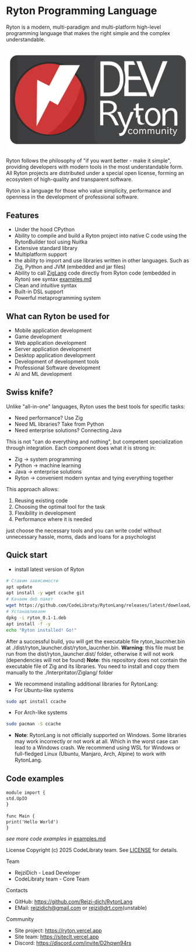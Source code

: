 # Ryton Programming Language

Ryton is a modern, multi-paradigm and multi-platform high-level programming language that makes the right simple and the complex understandable.

![Logo](card.png)

Ryton follows the philosophy of "if you want better - make it simple", providing developers with modern tools in the most understandable form. All Ryton projects are distributed under a special open license, forming an ecosystem of high-quality and transparent software.

Ryton is a language for those who value simplicity, performance and openness in the development of professional software.

## Features

- Under the hood CPython
- Ability to compile and build a Ryton project into native C code using the RytonBuilder tool using Nuitka
- Extensive standard library
- Multiplatform support
- the ability to import and use libraries written in other languages. Such as Zig, Python and JVM (embedded and jar files)
- Ability to call [ZigLang](https://github.com/ziglang/zig) code directly from Ryton code (embedded in Ryton) see syntax [examples.md](examples.md)
- Clean and intuitive syntax
- Built-in DSL support
- Powerful metaprogramming system

## What can Ryton be used for
- Mobile application development
- Game development
- Web application development
- Server application development
- Desktop application development
- Development of development tools
- Professional Software development
- AI and ML development

## Swiss knife?
Unlike "all-in-one" languages, Ryton uses the best tools for specific tasks:

- Need performance? Use Zig
- Need ML libraries? Take from Python
- Need enterprise solutions? Connecting Java

This is not "can do everything and nothing", but competent specialization through integration. Each component does what it is strong in:
- Zig -> system programming
- Python -> machine learning
- Java -> enterprise solutions
- Ryton -> convenient modern syntax and tying everything together

This approach allows:
1. Reusing existing code
2. Choosing the optimal tool for the task
3. Flexibility in development
4. Performance where it is needed

just choose the necessary tools and you can write code! without unnecessary hassle, moms, dads and loans for a psychologist

## Quick start
- install latest version of Ryton
```bash
# Ставим зависимости
apt update
apt install -y wget ccache git
# Качаем deb пакет
wget https://github.com/CodeLibraty/RytonLang/releases/latest/download/ryton_0.1-1.deb
# Устанавливаем
dpkg -i ryton_0.1-1.deb
apt install -f -y
echo "Ryton installed! Go!"
```
After a successful build, you will get the executable file ryton_laucnher.bin at ./dist/ryton_launcher.dist/ryton_laucnher.bin.
**Warning**: this file must be run from the dist/ryton_launcher.dist/ folder, otherwise it will not work (dependencies will not be found)
**Note**: this repository does not contain the executable file of Zig and its libraries. You need to install and copy them manually to the ./Interpritator/Ziglang/ folder

- We recommend installing additional libraries for RytonLang:
- For Ubuntu-like systems
```bash
sudo apt install ccache
```
- For Arch-like systems
```bash
sudo pacman -S ccache
```

- **Note**: RytonLang is not officially supported on Windows. Some libraries may work incorrectly or not work at all. Which in the worst case can lead to a Windows crash.
We recommend using WSL for Windows or full-fledged Linux (Ubuntu, Manjaro, Arch, Alpine) to work with RytonLang.

## Code examples
```
module import {
std.UpIO
}

func Main {
print('Hello World')
}
```
*see more code examples in* [examples.md](examples.md)

License
Copyright (c) 2025 CodeLibraty team. See [LICENSE](LICENSE) for details.

Team
- RejziDich - Lead Developer
- CodeLibraty team - Core Team

Contacts
- GitHub: https://github.com/Rejzi-dich/RytonLang
- EMail: rejzidich@gmail.com or rejzi@drt.com(unstable)

Community
- Site project: https://ryton.vercel.app
- Site team: https://siteclt.vercel.app
- Discord: https://discord.com/invite/D2hqwn94rs
